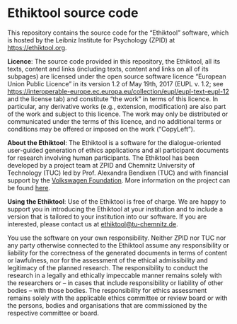 # Ethiktool source code
This repository contains the source code for the “Ethiktool” software, which is hosted by the Leibniz Institute for Psychology (ZPID) at https://ethiktool.org.

**Licence**: The source code provided in this repository, the Ethiktool, all its texts, content and links (including texts, content and links on all of its subpages) are licensed under the open source software licence “European Union Public Licence” in its version 1.2 of May 19th, 2017 (EUPL v. 1.2; see https://interoperable-europe.ec.europa.eu/collection/eupl/eupl-text-eupl-12 and the license tab) and constitute “the work” in terms of this licence. In particular, any derivative works (e.g., extension, modification) are also part of the work and subject to this licence. The work may only be distributed or communicated under the terms of this licence, and no additional terms or conditions may be offered or imposed on the work (“CopyLeft”).

**About the Ethiktool**: The Ethiktool is a software for the dialogue-oriented user-guided generation of ethics applications and all participant documents for research involving human participants. The Ethiktool has been developed by a project team at ZPID and Chemnitz University of Technology (TUC) led by Prof. Alexandra Bendixen (TUC) and with financial support by the [Volkswagen Foundation](https://www.volkswagenstiftung.de/en/funding/funding-offer/pioneer-projects-impetus-german-research-system). More information on the project can be found [here](https://www.tu-chemnitz.de/physik/SFKS/ethiktool/index.html).

**Using the Ethiktool**: Use of the Ethiktool is free of charge. We are happy to support you in introducing the Ethiktool at your institution and to include a version that is tailored to your institution into our software. If you are interested, please contact us at ethiktool@tu-chemnitz.de.

You use the software on your own responsibility. Neither ZPID nor TUC nor any party otherwise connected to the Ethiktool assume any responsibility or liability for the correctness of the generated documents in terms of content or lawfulness, nor for the assessment of the ethical admissibility and legitimacy of the planned research. The responsibility to conduct the research in a legally and ethically impeccable manner remains solely with the researchers or – in cases that include responsibility or liability of other bodies – with those bodies.  The responsibility for ethics assessment remains solely with the applicable ethics committee or review board or with the persons, bodies and organisations that are commissioned by the respective committee or board.
